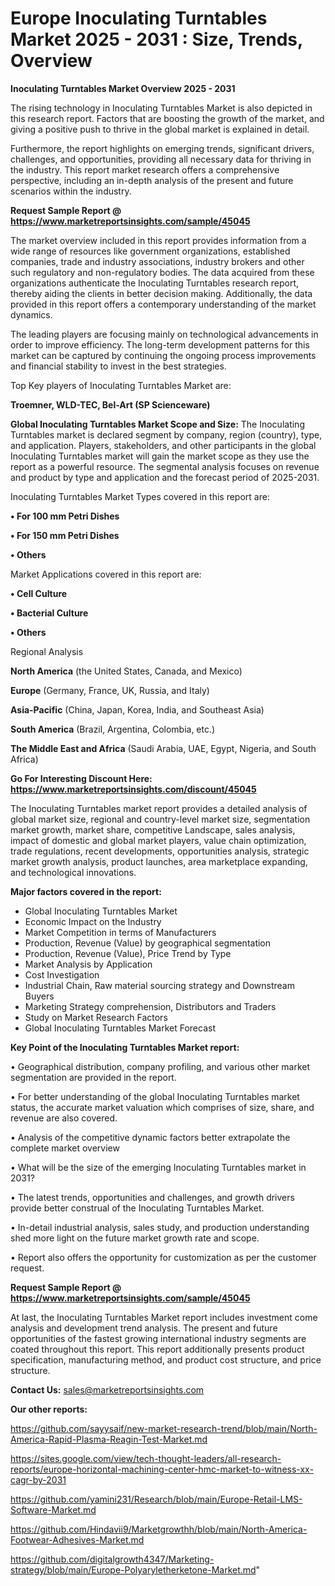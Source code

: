 # Europe Inoculating Turntables Market 2025 - 2031 : Size, Trends, Overview

<Strong> Inoculating Turntables Market Overview 2025 - 2031</strong>

The rising technology in Inoculating Turntables Market is also depicted in this research report. Factors that are boosting the growth of the market, and giving a positive push to thrive in the global market is explained in detail.

Furthermore, the report highlights on emerging trends, significant drivers, challenges, and opportunities, providing all necessary data for thriving in the industry. This report market research offers a comprehensive perspective, including an in-depth analysis of the present and future scenarios within the industry.

<strong>Request Sample Report @ <a href=https://www.marketreportsinsights.com/sample/45045>https://www.marketreportsinsights.com/sample/45045</a></strong>

The market overview included in this report provides information from a wide range of resources like government organizations, established companies, trade and industry associations, industry brokers and other such regulatory and non-regulatory bodies. The data acquired from these organizations authenticate the Inoculating Turntables research report, thereby aiding the clients in better decision making. Additionally, the data provided in this report offers a contemporary understanding of the market dynamics.

The leading players are focusing mainly on technological advancements in order to improve efficiency. The long-term development patterns for this market can be captured by continuing the ongoing process improvements and financial stability to invest in the best strategies.

Top Key players of Inoculating Turntables Market are:

<strong>Troemner, WLD-TEC, Bel-Art (SP Scienceware)</strong>

<strong><b>Global Inoculating Turntables Market Scope and Size:</b></strong>
The Inoculating Turntables market is declared segment by company, region (country), type, and application. Players, stakeholders, and other participants in the global Inoculating Turntables market will gain the market scope as they use the report as a powerful resource. The segmental analysis focuses on revenue and product by type and application and the forecast period of 2025-2031.

Inoculating Turntables Market Types covered in this report are:

<strong>•  For 100 mm Petri Dishes

•  For 150 mm Petri Dishes

•  Others</strong>

Market Applications covered in this report are:

<strong>•  Cell Culture

•  Bacterial Culture

•  Others</strong> 

Regional Analysis

<strong>North America</strong> (the United States, Canada, and Mexico)

<strong>Europe</strong> (Germany, France, UK, Russia, and Italy)

<strong>Asia-Pacific</strong> (China, Japan, Korea, India, and Southeast Asia)

<strong>South America</strong> (Brazil, Argentina, Colombia, etc.)

<strong>The Middle East and Africa</strong> (Saudi Arabia, UAE, Egypt, Nigeria, and South Africa)

<strong>Go For Interesting Discount Here: <a href=https://www.marketreportsinsights.com/discount/45045>https://www.marketreportsinsights.com/discount/45045</a></strong>

The Inoculating Turntables market report provides a detailed analysis of global market size, regional and country-level market size, segmentation market growth, market share, competitive Landscape, sales analysis, impact of domestic and global market players, value chain optimization, trade regulations, recent developments, opportunities analysis, strategic market growth analysis, product launches, area marketplace expanding, and technological innovations.

<strong><b>Major factors covered in the report:</b></strong>
<ul>
  <li>Global Inoculating Turntables Market </li>
  <li>Economic Impact on the Industry</li>
  <li>Market Competition in terms of Manufacturers</li>
  <li>Production, Revenue (Value) by geographical segmentation</li>
  <li>Production, Revenue (Value), Price Trend by Type</li>
  <li>Market Analysis by Application</li>
  <li>Cost Investigation</li>
  <li>Industrial Chain, Raw material sourcing strategy and Downstream Buyers</li>
  <li>Marketing Strategy comprehension, Distributors and Traders</li>
  <li>Study on Market Research Factors</li>
  <li>Global Inoculating Turntables Market Forecast</li>
</ul>

<strong><b>Key Point of the Inoculating Turntables Market report:</b></strong>

• Geographical distribution, company profiling, and various other market segmentation are provided in the report.

• For better understanding of the global Inoculating Turntables market status, the accurate market valuation which comprises of size, share, and revenue are also covered.

• Analysis of the competitive dynamic factors better extrapolate the complete market overview

• What will be the size of the emerging Inoculating Turntables market in 2031?

• The latest trends, opportunities and challenges, and growth drivers provide better construal of the Inoculating Turntables Market.

• In-detail industrial analysis, sales study, and production understanding shed more light on the future market growth rate and scope.

• Report also offers the opportunity for customization as per the customer request.

<strong>Request Sample Report @ <a href=https://www.marketreportsinsights.com/sample/45045>https://www.marketreportsinsights.com/sample/45045</a></strong>

At last, the Inoculating Turntables Market report includes investment come analysis and development trend analysis. The present and future opportunities of the fastest growing international industry segments are coated throughout this report. This report additionally presents product specification, manufacturing method, and product cost structure, and price structure.

<strong>Contact Us:</strong>
sales@marketreportsinsights.com

<strong>Our other reports:</strong>

<a href=https://github.com/sayysaif/new-market-research-trend/blob/main/North-America-Rapid-Plasma-Reagin-Test-Market.md>https://github.com/sayysaif/new-market-research-trend/blob/main/North-America-Rapid-Plasma-Reagin-Test-Market.md</a>

<a href=https://sites.google.com/view/tech-thought-leaders/all-research-reports/europe-horizontal-machining-center-hmc-market-to-witness-xx-cagr-by-2031>https://sites.google.com/view/tech-thought-leaders/all-research-reports/europe-horizontal-machining-center-hmc-market-to-witness-xx-cagr-by-2031</a>

<a href=https://github.com/yamini231/Research/blob/main/Europe-Retail-LMS-Software-Market.md>https://github.com/yamini231/Research/blob/main/Europe-Retail-LMS-Software-Market.md</a>

<a href=https://github.com/Hindavii9/Marketgrowthh/blob/main/North-America-Footwear-Adhesives-Market.md>https://github.com/Hindavii9/Marketgrowthh/blob/main/North-America-Footwear-Adhesives-Market.md</a>

<a href=https://github.com/digitalgrowth4347/Marketing-strategy/blob/main/Europe-Polyaryletherketone-Market.md>https://github.com/digitalgrowth4347/Marketing-strategy/blob/main/Europe-Polyaryletherketone-Market.md</a>"

